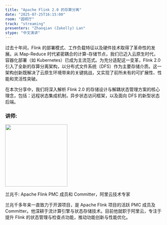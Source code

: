 ```yaml
---
title: "Apache Flink 2.0 的存算分离"
date: "2025-07-25T16:15:00"
room: "圆明厅"
track: "streaming"
presenters: "Zhaoqian (Zakelly) Lan"
stype: "中文演讲"
---
```


过去十年间，Flink 的部署模式、工作负载特征以及硬件技术取得了革命性的发展。从 Map-Reduce 时代紧密耦合的计算-存储节点，我们已迈入云原生时代，容器化部署（如 Kubernetes）已成为主流范式。为充分适配这一变革，Flink 2.0 引入了全新的存算分离架构，以分布式文件系统（DFS）作为主要存储介质。这一架构创新既解决了云原生环境带来的关键挑战，又实现了前所未有的可扩展性、性能和灵活性突破。

在本次分享中，我们将深入解析 Flink 2.0 的存储设计与解耦状态管理方案的核心理念，包括：远程状态集成机制，异步状态访问框架，以及面向 DFS 的新型状态后端。

### 讲师:

<img src="https://sessionize.com/image/9fb0-400o400o1-3GuCetdzM1ZnG45ZrGcUgh.jpg" width="200" /><br/>

兰兆千: Apache Flink PMC 成员和 Committer，阿里云技术专家

兰兆千多年来一直致力于开源项目，是 Apache Flink 项目的活跃 PMC 成员及 Committer。他深耕于流计算引擎与状态存储技术。目前他就职于阿里云，专注于提升 Flink 的状态管理与检查点功能，推动功能创新与性能优化。